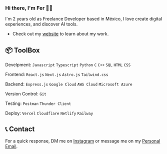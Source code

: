 ### Hi there, I'm Fer 👋🏻

I'm 2 years old as Freelance Developer based in México, I love create digital experiences, and discover AI tools.

* Check out my [website](https://magni.dev "Magni Development") to learn about my work.

## 📦 ToolBox

Develpment: `Javascript` `Typescript` `Python` `C` `C++` `SQL` `HTML` `CSS`

Frontend: `React.js` `Next.js` `Astro.js` `Tailwind.css`

Backend: `Express.js` `Google Cloud` `AWS Cloud`  `Microsoft Azure`

Version Control: `Git`

Testing: `Postman` `Thunder Client`

Deploy: `Vercel` `Cloudflare` `Netlify` `Railway`

## 📞 Contact

For a quick response, DM me on [Instagram](https://instagram.com/fermeridamagni "@fermeridamagni") or message me on my [Personal Email](mailto:contact@magni.dev "contact@magni.dev").
